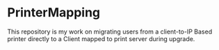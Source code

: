 # PrinterMapping
This repository is my work on migrating users from a client-to-IP Based printer directly to a Client mapped to print server during upgrade.
